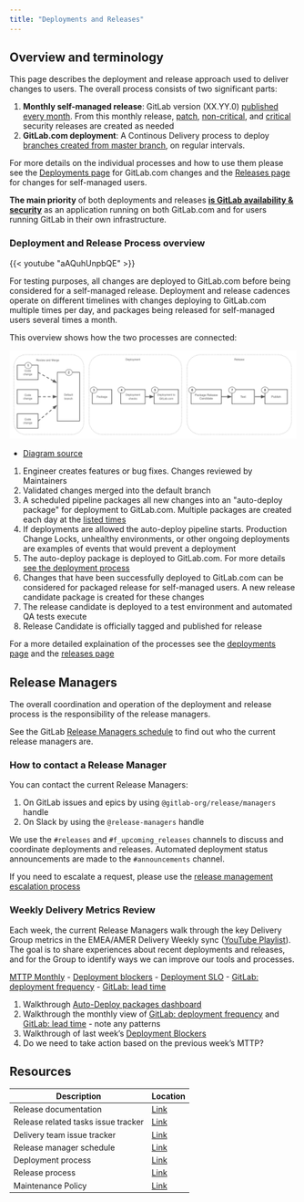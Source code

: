 ```yaml
---
title: "Deployments and Releases"
---
```


## Overview and terminology

This page describes the deployment and release approach used to deliver changes to users. The overall process consists of two significant parts:

1. **Monthly self-managed release**: GitLab version (XX.YY.0) [published every month][process-monthly-release]. From this monthly release, [patch][process-patch-release], [non-critical][process-security-release-non-critical], and [critical][process-security-release-critical] security releases are created as needed
1. **GitLab.com deployment**: A Continous Delivery process to deploy [branches created from master branch][auto-deploy], on regular intervals.

For more details on the individual processes and how to use them please see the [Deployments page](/handbook/engineering/deployments-and-releases/deployments) for GitLab.com changes and the [Releases page](/handbook/engineering/releases/) for changes for self-managed users.

**The main priority** of both deployments and releases **[is GitLab availability & security](/handbook/engineering/development/principles/#prioritizing-technical-decisions)**
as an application running on both GitLab.com and for users running GitLab
in their own infrastructure.

### Deployment and Release Process overview

{{< youtube "aAQuhUnpbQE" >}}

For testing purposes, all changes are deployed to GitLab.com before being considered for a self-managed release. Deployment and release cadences operate on different timelines with changes deploying to GitLab.com multiple times per day, and packages being released for self-managed users several times a month.

This overview shows how the two processes are connected:

![Deployment and Release process overview](deployment-and-release-process-overview.png)

- [Diagram source](https://docs.google.com/presentation/d/1YRjA1dYCXNXp06VltDYlik1MdFyzUvaeXKk69mMPcA4/edit?usp=sharing)

1. Engineer creates features or bug fixes. Changes reviewed by Maintainers
1. Validated changes merged into the default branch
1. A scheduled pipeline packages all new changes into an "auto-deploy package" for deployment to GitLab.com. Multiple packages are created each day at the [listed times](/handbook/engineering/deployments-and-releases/deployments/#gitlabcom-deployments-process)
1. If deployments are allowed the auto-deploy pipeline starts. Production Change Locks, unhealthy environments, or other ongoing deployments are examples of events that would prevent a deployment
1. The auto-deploy package is deployed to GitLab.com. For more details [see the deployment process](/handbook/engineering/deployments-and-releases/deployments/#gitlabcom-deployments-process)
1. Changes that have been successfully deployed to GitLab.com can be considered for packaged release for self-managed users. A new release candidate package is created for these changes
1. The release candidate is deployed to a test environment and automated QA tests execute
1. Release Candidate is officially tagged and published for release

For a more detailed explaination of the processes see the [deployments page](/handbook/engineering/deployments-and-releases/deployments/) and the [releases page](/handbook/engineering/releases/)

## Release Managers

The overall coordination and operation of the deployment and release process is the responsibility of the release managers.

See the GitLab [Release Managers schedule] to find out who the current release managers are.

### How to contact a Release Manager

You can contact the current Release Managers:

1. On GitLab issues and epics by using `@gitlab-org/release/managers` handle
1. On Slack by using the `@release-managers` handle

We use the `#releases` and `#f_upcoming_releases` channels to discuss and coordinate deployments and releases. Automated deployment status announcements are made to the `#announcements` channel.

If you need to escalate a request, please use the [release management escalation process](/handbook/engineering/infrastructure/team/delivery/#release-management-escalation)

### Weekly Delivery Metrics Review

Each week, the current Release Managers walk through the key Delivery Group metrics in the EMEA/AMER Delivery Weekly sync ([YouTube Playlist](https://www.youtube.com/playlist?list=PL05JrBw4t0KoPzC03-4yXuJEWdUo7VZfX)). The goal is to share experiences about recent deployments and releases, and for the Group to identify ways we can improve our tools and processes.

[MTTP Monthly](/handbook/engineering/infrastructure/performance-indicators/#mean-time-to-production-mttp) - [Deployment blockers](https://gitlab.com/groups/gitlab-com/gl-infra/-/epics/1192) - [Deployment SLO](https://dashboards.gitlab.net/d/delivery-deployment_slo/delivery-deployment-slo?orgId=1) - [GitLab: deployment frequency](https://gitlab.com/gitlab-org/gitlab/-/pipelines/charts?chart=deployment-frequency) - [GitLab: lead time](https://gitlab.com/gitlab-org/gitlab/-/pipelines/charts?chart=deployment-frequency)

1. Walkthrough [Auto-Deploy packages dashboard](https://dashboards.gitlab.net/d/delivery-auto_deploy_packages/delivery-auto-deploy-packages-information?orgId=1)
1. Walkthrough the monthly view of [GitLab: deployment frequency](https://gitlab.com/gitlab-org/gitlab/-/pipelines/charts?chart=deployment-frequency) and [GitLab: lead time](https://gitlab.com/gitlab-org/gitlab/-/pipelines/charts?chart=lead-time) - note any patterns
1. Walkthrough of last week’s [Deployment Blockers](https://gitlab.com/groups/gitlab-com/gl-infra/-/epics/1192)
1. Do we need to take action based on the previous week’s MTTP?


## Resources

| Description        | Location            |
|--------------------|---------------------|
| Release documentation | [Link](https://gitlab.com/gitlab-org/release/docs) |
| Release related tasks issue tracker | [Link](https://gitlab.com/gitlab-org/release/tasks/) |
| Delivery team issue tracker | [Link](https://gitlab.com/gitlab-com/gl-infra/delivery/issues) |
| Release manager schedule | [Link](https://about.gitlab.com/community/release-managers/) |
| Deployment process | [Link](/handbook/engineering/deployments-and-releases/deployments/) |
| Release process | [Link](/handbook/engineering/releases/) |
| Maintenance Policy | [Link](https://docs.gitlab.com/ee/policy/maintenance.html) |

[auto-deploy]: https://www.youtube.com/watch?v=_G-EWRpCAz4
[process-monthly-release]: https://gitlab.com/gitlab-org/release/docs/blob/master/general/monthly/process.md
[process-patch-release]: https://gitlab.com/gitlab-org/release/docs/blob/master/general/patch/process.md
[process-security-release-critical]: https://gitlab.com/gitlab-org/release/docs/blob/master/general/security/process.md#critical-security-releases
[process-security-release-non-critical]: https://gitlab.com/gitlab-org/release/docs/blob/master/general/security/process.md#non-critical-security-releases
[Release Managers schedule]: https://about.gitlab.com/community/release-managers/
